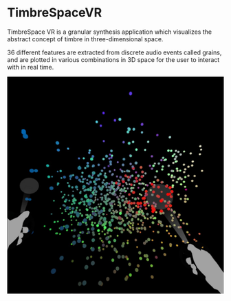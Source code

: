 # TimbreSpaceVR

TimbreSpace VR is a granular synthesis application which visualizes the abstract concept of timbre in three-dimensional space.  

36 different features are extracted from discrete audio events called grains, and are plotted in various combinations in 3D space for the user to interact with in real time.

![cover-photo](photos/CoverImage.jpg)
